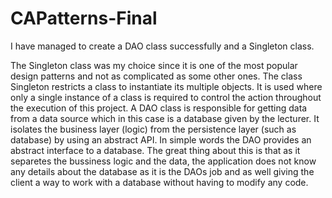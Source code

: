 # CAPatterns-Final
 
I have managed to create a DAO class successfully and a Singleton class.

 The Singleton class was my choice since it is one of the most popular design patterns
and not as complicated as some other ones. The class Singleton restricts a class to
instantiate its multiple objects. It is used where only a single instance of a class 
is required to control the action throughout the execution of this project.
A DAO class is responsible for getting data from a data source which in this case is
a database given by the lecturer. It  isolates the business layer (logic) from the 
persistence layer (such as database) by using an abstract API. In simple words the DAO 
provides an abstract interface to a database. The great thing about this is that as it
separetes the bussiness logic and the data, the application does not know any details about the 
database as it is the DAOs job and as well giving the client a way to work with a database
without having to modify any code.
